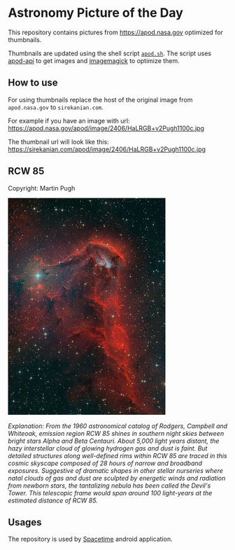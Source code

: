 # Astronomy Picture of the Day

This repository contains pictures from https://apod.nasa.gov optimized for thumbnails.

Thumbnails are updated using the shell script [`apod.sh`](apod.sh). The script
uses [apod-api](https://github.com/nasa/apod-api) to get images and [imagemagick](https://imagemagick.org) to
optimize them.

## How to use

For using thumbnails replace the host of the original image from `apod.nasa.gov` to `sirekanian.com`.

For example if you have an image with url:<br>
https://apod.nasa.gov/apod/image/2406/HaLRGB+v2Pugh1100c.jpg

The thumbnail url will look like this:<br>
https://sirekanian.com/apod/image/2406/HaLRGB+v2Pugh1100c.jpg

## RCW 85

Copyright: Martin Pugh

[![the picture of the day][1]][2]

_Explanation: From the 1960 astronomical catalog of Rodgers, Campbell and Whiteoak, emission region RCW 85 shines in southern night skies between bright stars Alpha and Beta Centauri. About 5,000 light years distant, the hazy interstellar cloud of glowing hydrogen gas and dust is faint. But detailed structures along well-defined rims within RCW 85 are traced in this cosmic skyscape composed of 28 hours of narrow and broadband exposures. Suggestive of dramatic shapes in other stellar nurseries where natal clouds of gas and dust are sculpted by energetic winds and radiation from newborn stars, the tantalizing nebula has been called the Devil's Tower. This telescopic frame would span around 100 light-years at the estimated distance of RCW 85._

## Usages

The repository is used by [Spacetime][3] android application.

[1]: image/2406/HaLRGB+v2Pugh1100c.jpg

[2]: https://apod.nasa.gov/apod/image/2406/HaLRGB+v2Pugh1100c.jpg

[3]: https://github.com/sirekanian/spacetime
